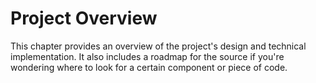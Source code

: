 # Project Overview

This chapter provides an overview of the project's design and technical
implementation. It also includes a roadmap for the source if you're wondering where
to look for a certain component or piece of code.
